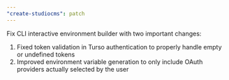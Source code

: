 ```yaml
---
"create-studiocms": patch
---
```


Fix CLI interactive environment builder with two important changes:
1. Fixed token validation in Turso authentication to properly handle empty or undefined tokens
2. Improved environment variable generation to only include OAuth providers actually selected by the user
